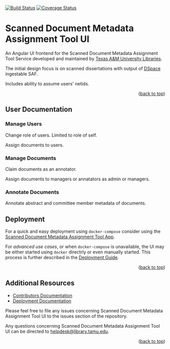 <a name="readme-top"></a>
[![Build Status][build-badge]][build-status]
[![Coverage Status][coverage-badge]][coverage-status]

# Scanned Document Metadata Assignment Tool UI

An Angular UI frontend for the Scanned Document Metadata Assignment Tool Service developed and maintained by [Texas A&M University Libraries][tamu-library].

The initial design focus is on scanned dissertations with output of [DSpace][dspace-url] ingestable SAF.

Includes ability to assume users' netids.

<div align="right">(<a href="#readme-top">back to top</a>)</div>


## User Documentation

### Manage Users

Change role of users.
Limited to role of self.

Assign documents to users.

### Manage Documents

Claim documents as an annotator.

Assign documents to managers or annatators as admin or managers.

### Annotate Documents

Annotate abstract and committee member metadata of documents.


## Deployment

For a quick and easy deployment using `docker-compose` consider using the [Scanned Document Metadata Assignment Tool App][app-repo].

For _advanced use cases_, or when `docker-compose` is unavailable, the UI may be either started using `docker` directrly or even manually started.
This process is further described in the [Deployment Guide][deployment-guide].

<div align="right">(<a href="#readme-top">back to top</a>)</div>

## Additional Resources

- [Contributors Documentation][contributors-docs]
- [Deployment Documentation][deployment-guide]

Please feel free to file any issues concerning Scanned Document Metadata Assignment Tool UI to the issues section of the repository.

Any questions concerning Scanned Document Metadata Assignment Tool UI can be directed to [helpdesk@library.tamu.edu][helpdesk-email].

<div align="right">(<a href="#readme-top">back to top</a>)</div>

<!-- LINKS -->
[build-status]: https://github.com/TAMULib/MagpieUI/actions?query=workflow%3ABuild
[build-badge]: https://github.com/TAMULib/MagpieUI/workflows/Build/badge.svg
[coverage-status]: https://coveralls.io/github/TAMULib/MagpieUI
[coverage-badge]: https://coveralls.io/repos/github/TAMULib/MagpieUI/badge.svg
[tamu-library]: http://library.tamu.edu
[app-repo]: https://github.com/TAMULib/Magpie
[deployment-guide]: https://github.com/TAMULib/MagpieUI/main/blob/main/DEPLOYING.md
[contributors-docs]: https://github.com/TAMULib/MagpieUI/blob/main/CONTRIBUTING.md
[helpdesk-email]: mailto:helpdesk@library.tamu.edu
[dspace-url]: https://dspace.lyrasis.org/
